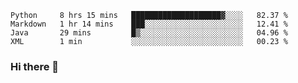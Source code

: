 <!--START_SECTION:waka-->
```text
Python     8 hrs 15 mins   ████████████████████▓░░░░   82.37 % 
Markdown   1 hr 14 mins    ███░░░░░░░░░░░░░░░░░░░░░░   12.41 % 
Java       29 mins         █▒░░░░░░░░░░░░░░░░░░░░░░░   04.96 % 
XML        1 min           ░░░░░░░░░░░░░░░░░░░░░░░░░   00.23 % 
```
<!--END_SECTION:waka-->

### Hi there 👋

<!--
**DnC275/DnC275** is a ✨ _special_ ✨ repository because its `README.md` (this file) appears on your GitHub profile.

Here are some ideas to get you started:

- 🔭 I’m currently working on ...
- 🌱 I’m currently learning ...
- 👯 I’m looking to collaborate on ...
- 🤔 I’m looking for help with ...
- 💬 Ask me about ...
- 📫 How to reach me: ...
- 😄 Pronouns: ...
- ⚡ Fun fact: ...
-->
